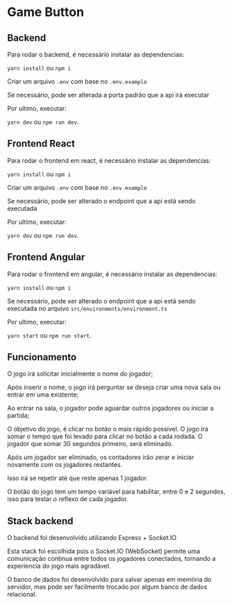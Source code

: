 # Game Button

## Backend

Para rodar o backend, é necessário instalar as dependencias:

`yarn install` ou `npm i`

Criar um arquivo `.env` com base no `.env.example`

Se necessário, pode ser alterada a porta padrão que a api irá executar

Por ultimo, executar:

`yarn dev` ou `npm run dev`.

## Frontend React

Para rodar o frontend em react, é necessário instalar as dependencias: 

`yarn install` ou `npm i`

Criar um arquivo `.env` com base no `.env.example`

Se necessário, pode ser alterado o endpoint que a api está sendo executada

Por ultimo, executar:

`yarn dev` ou `npm run dev`.

## Frontend Angular

Para rodar o frontend em angular, é necessário instalar as dependencias: 

`yarn install` ou `npm i`

Se necessário, pode ser alterado o endpoint que a api está sendo executada no arquivo `src/environments/environment.ts`

Por ultimo, executar:

`yarn start` ou `npm run start`.

## Funcionamento

O jogo irá solicitar inicialmente o nome do jogador;

Após inserir o nome, o jogo irá perguntar se deseja criar uma nova sala ou entrar em uma existente;

Ao entrar na sala, o jogador pode aguardar outros jogadores ou iniciar a partida;

O objetivo do jogo, é clicar no botão o mais rápido possível. O jogo irá somar o tempo que foi levado para clicar no botão a cada rodada. O jogador que somar 30 segundos primeiro, será eliminado.

Após um jogador ser eliminado, os contadores irão zerar e iniciar novamente com os jogadores restantes.

Isso irá se repetir até que reste apenas 1 jogador.

O botão do jogo tem um tempo variável para habilitar, entre 0 e 2 segundos, isso para testar o reflexo de cada jogador.

## Stack backend

O backend foi desenvolvido utilizando Express + Socket.IO

Esta stack foi escolhida pois o Socket.IO (WebSocket) permite uma comunicação continua entre todos os jogadores conectados, tornando a experiencia do jogo mais agradável.

O banco de dados foi desenvolvido para salvar apenas em memória do servidor, mas pode ser facilmente trocado por algum banco de dados relacional.